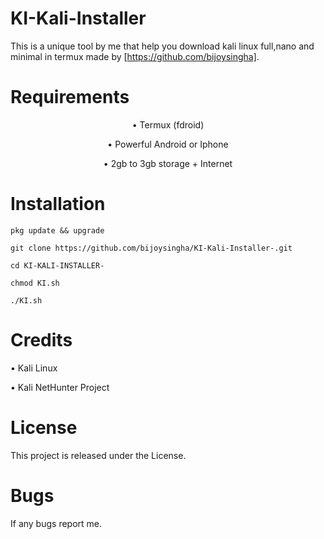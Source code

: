 # KI-Kali-Installer

This is a unique tool by me that help you download kali linux full,nano and minimal in termux made by [https://github.com/bijoysingha].

# Requirements
<p align="center">• Termux (fdroid)</p>
<p align="center">• Powerful Android or Iphone</p> 
<p align="center">• 2gb to 3gb storage + Internet</p> 

# Installation 

```
pkg update && upgrade
```
```
git clone https://github.com/bijoysingha/KI-Kali-Installer-.git
```
```
cd KI-KALI-INSTALLER-
```
```
chmod KI.sh
```
```
./KI.sh
```

# Credits 

• Kali Linux

• Kali NetHunter Project

# License 

This project is released under the  License.

# Bugs 

If any bugs report me.
